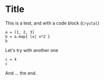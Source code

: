 # Title

This is a test, and with
a code block (`Crystal`)

```crystal
a = [1, 2, 3]
b = a.map{ |x| x*2 }
b
```

Let's try with another one

```crystal
c = 4
c
```

And ... the end.

